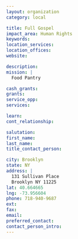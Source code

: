 ```yaml
---
layout: organization
category: local

title: Full Gospel
impact_area: Human Rights
keywords: 
location_services: 
location_offices: 
website: 

description: 
mission: |
  Food Pantry

cash_grants: 
grants: 
service_opp: 
services: 

learn: 
cont_relationship: 

salutation: 
first_name: 
last_name: 
title_contact_person: 

city: Brooklyn
state: NY
address: |
  131 Sullivan Place  
  Brooklyn NY 11225
lat: 40.664665
lng: -73.956604
phone: 718-940-9687
ext: 
fax: 
email: 
preferred_contact: 
contact_person_intro: 
---
```

